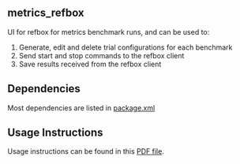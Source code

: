 metrics_refbox
-------------

UI for refbox for metrics benchmark runs, and can be used to:

1. Generate, edit and delete trial configurations for each benchmark
2. Send start and stop commands to the refbox client
3. Save results received from the refbox client

## Dependencies
Most dependencies are listed in [package.xml](package.xml)

## Usage Instructions
Usage instructions can be found in this [PDF file](refbox_instructions.pdf).
